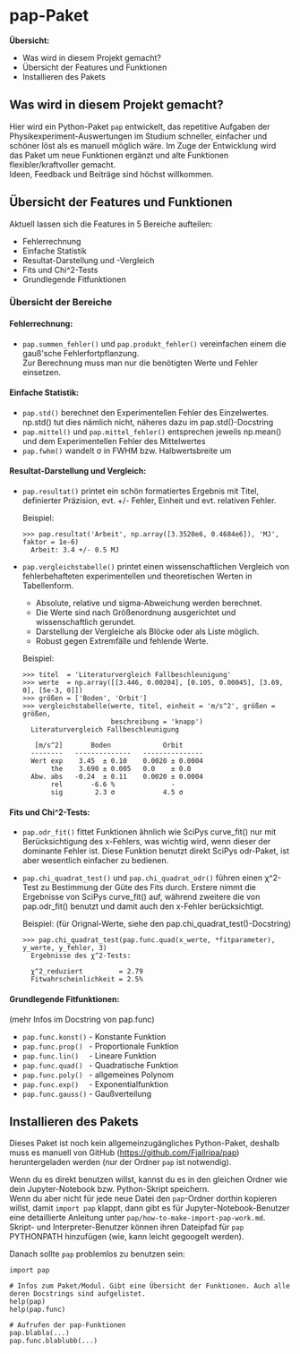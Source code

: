 # pap-Paket
**Übersicht:**
* Was wird in diesem Projekt gemacht?
* Übersicht der Features und Funktionen
* Installieren des Pakets



## Was wird in diesem Projekt gemacht?
Hier wird ein Python-Paket `pap` entwickelt, das repetitive Aufgaben der Physikexperiment-Auswertungen im Studium schneller, einfacher und schöner löst als es manuell möglich wäre.
Im Zuge der Entwicklung wird das Paket um neue Funktionen ergänzt und alte Funktionen flexibler/kraftvoller gemacht.  
Ideen, Feedback und Beiträge sind höchst willkommen.



## Übersicht der Features und Funktionen
Aktuell lassen sich die Features in 5 Bereiche aufteilen:  
* Fehlerrechnung
* Einfache Statistik
* Resultat-Darstellung und -Vergleich
* Fits und Chi^2-Tests
* Grundlegende Fitfunktionen


### Übersicht der Bereiche
#### Fehlerrechnung:
* `pap.summen_fehler()` und `pap.produkt_fehler()`
    vereinfachen einem die gauß'sche Fehlerfortpflanzung.  
    Zur Berechnung muss man nur die benötigten Werte und Fehler einsetzen.
        

#### Einfache Statistik:
* `pap.std()`
    berechnet den Experimentellen Fehler des Einzelwertes.  
    np.std() tut dies nämlich nicht, näheres dazu im pap.std()-Docstring
* `pap.mittel()`  und  `pap.mittel_fehler()`
    entsprechen jeweils np.mean() und dem Experimentellen Fehler des Mittelwertes
* `pap.fwhm()`
    wandelt σ in FWHM bzw. Halbwertsbreite um


#### Resultat-Darstellung und Vergleich:
* `pap.resultat()`
    printet ein schön formatiertes Ergebnis mit 
    Titel, definierter Präzision, evt. +/- Fehler, Einheit und evt. relativen Fehler.
    
    Beispiel:
    ```
    >>> pap.resultat('Arbeit', np.array([3.3520e6, 0.4684e6]), 'MJ', faktor = 1e-6)
      Arbeit: 3.4 +/- 0.5 MJ
    ```
    
* `pap.vergleichstabelle()`
    printet einen wissenschaftlichen Vergleich von fehlerbehafteten experimentellen und 
    theoretischen Werten in Tabellenform. 
     - Absolute, relative und sigma-Abweichung werden berechnet.
     - Die Werte sind nach Größenordnung ausgerichtet und wissenschaftlich gerundet.
     - Darstellung der Vergleiche als Blöcke oder als Liste möglich.
     - Robust gegen Extremfälle und fehlende Werte.
    
    Beispiel:
    ```
    >>> titel  = 'Literaturvergleich Fallbeschleunigung'
    >>> werte  = np.array([[3.446, 0.00204], [0.105, 0.00045], [3.69, 0], [5e-3, 0]])
    >>> größen = ['Boden', 'Orbit']
    >>> vergleichstabelle(werte, titel, einheit = 'm/s^2', größen = größen, 
                          beschreibung = 'knapp')
      Literaturvergleich Fallbeschleunigung

       [m/s^2]       Boden             Orbit     
      --------   --------------   ---------------
      Wert exp    3.45  ± 0.10    0.0020 ± 0.0004
           the    3.690 ± 0.005   0.0    ± 0.0   
      Abw. abs   -0.24  ± 0.11    0.0020 ± 0.0004
           rel       -6.6 %              -       
           sig        2.3 σ            4.5 σ      
    ```


#### Fits und Chi^2-Tests:
* `pap.odr_fit()`
    fittet Funktionen ähnlich wie SciPys curve_fit() nur mit Berücksichtigung des x-Fehlers, 
    was wichtig wird, wenn dieser der dominante Fehler ist. 
    Diese Funktion benutzt direkt SciPys odr-Paket, ist aber wesentlich einfacher 
    zu bedienen.

* `pap.chi_quadrat_test()` und  `pap.chi_quadrat_odr()`
    führen einen χ^2-Test zu Bestimmung der Güte des Fits durch.
    Erstere nimmt die Ergebnisse von SciPys curve_fit() auf, während zweitere die von 
    pap.odr_fit() benutzt und damit auch den x-Fehler berücksichtigt.

    Beispiel: (für Orignal-Werte, siehe den pap.chi_quadrat_test()-Docstring)
    ```
    >>> pap.chi_quadrat_test(pap.func.quad(x_werte, *fitparameter), y_werte, y_fehler, 3)
      Ergebnisse des χ^2-Tests:

      χ^2_reduziert         = 2.79
      Fitwahrscheinlichkeit = 2.5%
    ```
 

#### Grundlegende Fitfunktionen:
(mehr Infos im Docstring von pap.func)
* `pap.func.konst()`   - Konstante Funktion
* `pap.func.prop() `   - Proportionale Funktion
* `pap.func.lin() ` ` `- Lineare Funktion
* `pap.func.quad() `   - Quadratische Funktion
* `pap.func.poly() `   - allgemeines Polynom
* `pap.func.exp() ` ` `- Exponentialfunktion
* `pap.func.gauss()`   - Gaußverteilung



## Installieren des Pakets
Dieses Paket ist noch kein allgemeinzugängliches Python-Paket, deshalb muss es manuell von GitHub (https://github.com/Fjallripa/pap) heruntergeladen werden (nur der Ordner `pap` ist notwendig).  

Wenn du es direkt benutzen willst, kannst du es in den gleichen Ordner wie dein Jupyter-Notebook bzw. Python-Skript speichern.  
Wenn du aber nicht für jede neue Datei den `pap`-Ordner dorthin kopieren willst, damit `import pap` klappt, dann gibt es für Jupyter-Notebook-Benutzer eine detaillierte Anleitung unter `pap/how-to-make-import-pap-work.md`. Skript- und Interpreter-Benutzer können ihren Dateipfad für `pap` PYTHONPATH hinzufügen (wie, kann leicht gegoogelt werden).

Danach sollte `pap` problemlos zu benutzen sein:
```
import pap

# Infos zum Paket/Modul. Gibt eine Übersicht der Funktionen. Auch alle deren Docstrings sind aufgelistet.
help(pap)
help(pap.func)

# Aufrufen der pap-Funktionen
pap.blabla(...)
pap.func.blablubb(...)
```